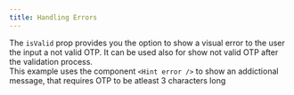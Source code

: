 ```yaml
---
title: Handling Errors
---
```


The `isValid` prop provides you the option to show a visual error to the user the input a not valid OTP. It can be used also for show not valid OTP after the validation process.
<br/>
This example uses the component `<Hint error />` to show an addictional message, that requires OTP to be atleast 3 characters long

